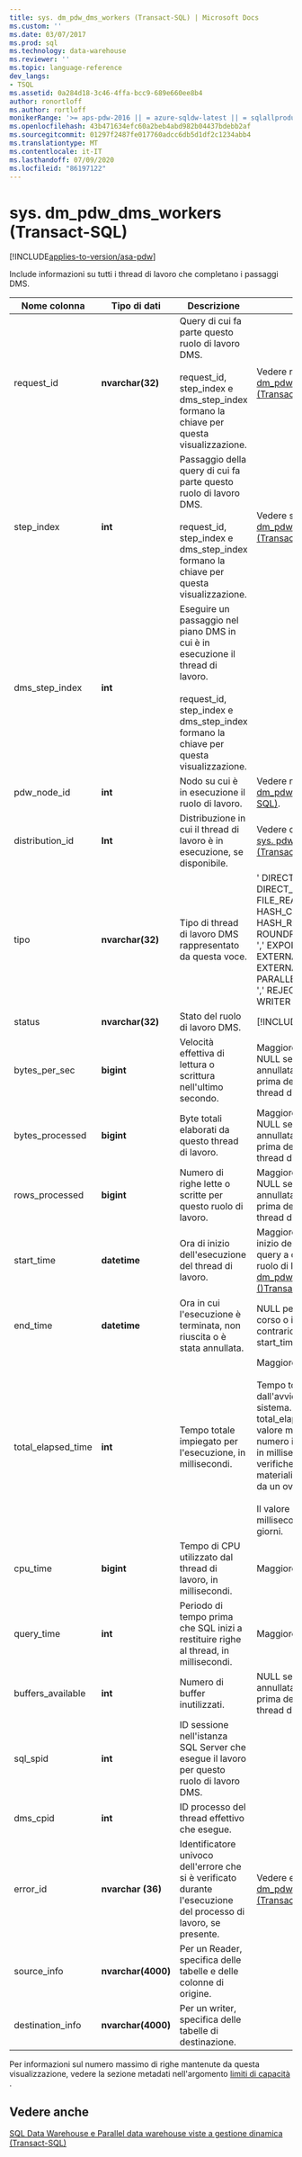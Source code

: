 ```yaml
---
title: sys. dm_pdw_dms_workers (Transact-SQL) | Microsoft Docs
ms.custom: ''
ms.date: 03/07/2017
ms.prod: sql
ms.technology: data-warehouse
ms.reviewer: ''
ms.topic: language-reference
dev_langs:
- TSQL
ms.assetid: 0a284d18-3c46-4ffa-bcc9-689e660ee8b4
author: ronortloff
ms.author: rortloff
monikerRange: '>= aps-pdw-2016 || = azure-sqldw-latest || = sqlallproducts-allversions'
ms.openlocfilehash: 43b471634efc60a2beb4abd982b04437bdebb2af
ms.sourcegitcommit: 01297f2487fe017760adcc6db5d1df2c1234abb4
ms.translationtype: MT
ms.contentlocale: it-IT
ms.lasthandoff: 07/09/2020
ms.locfileid: "86197122"
---
```

# <a name="sysdm_pdw_dms_workers-transact-sql"></a>sys. dm_pdw_dms_workers (Transact-SQL)
[!INCLUDE[applies-to-version/asa-pdw](../../includes/applies-to-version/asa-pdw.md)]

  Include informazioni su tutti i thread di lavoro che completano i passaggi DMS.  
  
|Nome colonna|Tipo di dati|Descrizione|Intervallo|  
|-----------------|---------------|-----------------|-----------|  
|request_id|**nvarchar(32)**|Query di cui fa parte questo ruolo di lavoro DMS.<br /><br /> request_id, step_index e dms_step_index formano la chiave per questa visualizzazione.|Vedere request_id in [sys. dm_pdw_exec_requests &#40;Transact-SQL&#41;](../../relational-databases/system-dynamic-management-views/sys-dm-pdw-exec-requests-transact-sql.md).|  
|step_index|**int**|Passaggio della query di cui fa parte questo ruolo di lavoro DMS.<br /><br /> request_id, step_index e dms_step_index formano la chiave per questa visualizzazione.|Vedere step_index in [sys. dm_pdw_request_steps &#40;Transact-SQL&#41;](../../relational-databases/system-dynamic-management-views/sys-dm-pdw-request-steps-transact-sql.md).|  
|dms_step_index|**int**|Eseguire un passaggio nel piano DMS in cui è in esecuzione il thread di lavoro.<br /><br /> request_id, step_index e dms_step_index formano la chiave per questa visualizzazione.||  
|pdw_node_id|**int**|Nodo su cui è in esecuzione il ruolo di lavoro.|Vedere node_id in [sys. dm_pdw_nodes &#40;Transact-SQL&#41;](../../relational-databases/system-dynamic-management-views/sys-dm-pdw-nodes-transact-sql.md).|  
|distribution_id|**Int**|Distribuzione in cui il thread di lavoro è in esecuzione, se disponibile.|Vedere distribution_id in [sys. pdw_distributions &#40;Transact-SQL&#41;](../../relational-databases/system-catalog-views/sys-pdw-distributions-transact-sql.md).|  
|tipo|**nvarchar(32)**|Tipo di thread di lavoro DMS rappresentato da questa voce.|' DIRECT_CONVERTER ',' DIRECT_READER ',' FILE_READER ',' HASH_CONVERTER ',' HASH_READER ',' ROUNDROBIN_CONVERTER ',' EXPORT_READER ',' EXTERNAL_READER ',' EXTERNAL_WRITER ',' PARALLEL_COPY_READER ',' REJECT_WRITER ',' WRITER '|  
|status|**nvarchar(32)**|Stato del ruolo di lavoro DMS.|[!INCLUDE[ssInfoNA](../../includes/ssinfona-md.md)]|  
|bytes_per_sec|**bigint**|Velocità effettiva di lettura o scrittura nell'ultimo secondo.|Maggiore o uguale a 0. NULL se la query è stata annullata o non riuscita prima dell'esecuzione del thread di lavoro.|  
|bytes_processed|**bigint**|Byte totali elaborati da questo thread di lavoro.|Maggiore o uguale a 0. NULL se la query è stata annullata o non riuscita prima dell'esecuzione del thread di lavoro.|  
|rows_processed|**bigint**|Numero di righe lette o scritte per questo ruolo di lavoro.|Maggiore o uguale a 0. NULL se la query è stata annullata o non riuscita prima dell'esecuzione del thread di lavoro.|  
|start_time|**datetime**|Ora di inizio dell'esecuzione del thread di lavoro.|Maggiore o uguale all'ora di inizio del passaggio della query a cui appartiene il ruolo di lavoro. Vedere [sys. dm_pdw_request_steps &#40;&#41;Transact-SQL ](../../relational-databases/system-dynamic-management-views/sys-dm-pdw-request-steps-transact-sql.md).|  
|end_time|**datetime**|Ora in cui l'esecuzione è terminata, non riuscita o è stata annullata.|NULL per i ruoli di lavoro in corso o in coda. In caso contrario, maggiore di start_time.|  
|total_elapsed_time|**int**|Tempo totale impiegato per l'esecuzione, in millisecondi.|Maggiore o uguale a 0.<br /><br /> Tempo totale trascorso dall'avvio o dal riavvio del sistema. Se total_elapsed_time supera il valore massimo per un numero intero (24,8 giorni in millisecondi), si verificherà un errore di materializzazione causato da un overflow.<br /><br /> Il valore massimo in millisecondi equivale a 24,8 giorni.|  
|cpu_time|**bigint**|Tempo di CPU utilizzato dal thread di lavoro, in millisecondi.|Maggiore o uguale a 0.|  
|query_time|**int**|Periodo di tempo prima che SQL inizi a restituire righe al thread, in millisecondi.|Maggiore o uguale a 0.|  
|buffers_available|**int**|Numero di buffer inutilizzati.| NULL se la query è stata annullata o non riuscita prima dell'esecuzione del thread di lavoro.|  
|sql_spid|**int**|ID sessione nell'istanza SQL Server che esegue il lavoro per questo ruolo di lavoro DMS.||  
|dms_cpid|**int**|ID processo del thread effettivo che esegue.||  
|error_id|**nvarchar (36)**|Identificatore univoco dell'errore che si è verificato durante l'esecuzione del processo di lavoro, se presente.|Vedere error_id in [sys. dm_pdw_request_steps &#40;Transact-SQL&#41;](../../relational-databases/system-dynamic-management-views/sys-dm-pdw-request-steps-transact-sql.md).|  
|source_info|**nvarchar(4000)**|Per un Reader, specifica delle tabelle e delle colonne di origine.||  
|destination_info|**nvarchar(4000)**|Per un writer, specifica delle tabelle di destinazione.||  
  
 Per informazioni sul numero massimo di righe mantenute da questa visualizzazione, vedere la sezione metadati nell'argomento [limiti di capacità](/azure/sql-data-warehouse/sql-data-warehouse-service-capacity-limits#metadata) .  
  
## <a name="see-also"></a>Vedere anche  
 [SQL Data Warehouse e Parallel data warehouse viste a gestione dinamica &#40;Transact-SQL&#41;](../../relational-databases/system-dynamic-management-views/sql-and-parallel-data-warehouse-dynamic-management-views.md)  
  
  

